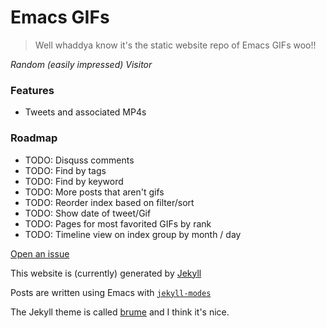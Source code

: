 # Emacs GIFs

> Well whaddya know it's the static website repo of Emacs GIFs woo!!

_Random (easily impressed) Visitor_

### Features

- Tweets and associated MP4s

### Roadmap

- TODO: Disquss comments
- TODO: Find by tags
- TODO: Find by keyword
- TODO: More posts that aren't gifs
- TODO: Reorder index based on filter/sort
- TODO: Show date of tweet/Gif
- TODO: Pages for most favorited GIFs by rank
- TODO: Timeline view on index group by month / day

[Open an issue](https://github.com/emacsgifs/emacsgifs.github.io/issues/new)

This website is (currently) generated by [Jekyll](https://jekyllrb.com)

Posts are written using Emacs with [`jekyll-modes`](https://github.com/fred-o/jekyll-modes)

The Jekyll theme is called [brume](https://github.com/aigarsdz/brume) and I think it's nice.
